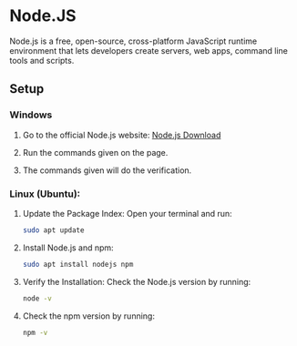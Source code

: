 # Node.JS
Node.js is a free, open-source, cross-platform JavaScript runtime environment that lets developers create servers, web apps, command line tools and scripts.

## Setup

### Windows
1. Go to the official Node.js website: [Node.js Download](https://nodejs.org/en/download/package-manager)

2. Run the commands given on the page.

3. The commands given will do the verification.

### Linux (Ubuntu):
1. Update the Package Index: 
   Open your terminal and run:
    ```sh
    sudo apt update
    ```

2. Install Node.js and npm:
    ```sh
    sudo apt install nodejs npm
    ```

3. Verify the Installation:
    Check the Node.js version by running:
    ```sh
    node -v
    ```

4. Check the npm version by running:
    ```sh
    npm -v
    ```